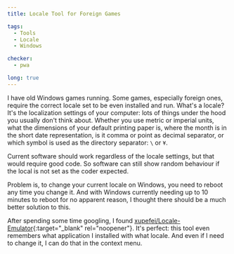 ```yaml
---
title: Locale Tool for Foreign Games

tags:
  - Tools
  - Locale
  - Windows

checker: 
  - pwa

long: true
---
```


I have old Windows games running.
Some games, especially foreign ones, require the correct locale set to be even installed and run.
What's a locale?<!--more-->
It's the localization settings of your computer: lots of things under the hood you usually don't think about.
Whether you use metric or imperial units, what the dimensions of your default printing paper is, where the month is in the short date representation, is it comma or point as decimal separator, or which symbol is used as the directory separator: `\` or `¥`.

Current software should work regardless of the locale settings, but that would require good code.
So software can still show random behaviour if the local is not set as the coder expected.

Problem is, to change your current locale on Windows, you need to reboot any time you change it.
And with Windows currently needing up to 10 minutes to reboot for no apparent reason, I thought there should be a much better solution to this.

After spending some time googling, I found [xupefei/Locale-Emulator](https://github.com/xupefei/Locale-Emulator){:target="_blank" rel="noopener"}<!--_-->.
It's perfect: this tool even remembers what application I installed with what locale.
And even if I need to change it, I can do that in the context menu.
